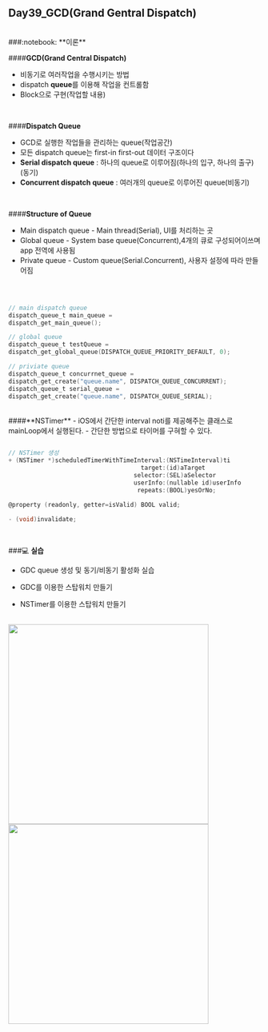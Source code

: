Day39_GCD(Grand Gentral Dispatch)
--
<br>
###:notebook: **이론**

####**GCD(Grand Central Dispatch)**
- 비동기로 여러작업을 수행시키는 방법
- dispatch **queue**를 이용해 작업을 컨트롤함
- Block으로 구현(작업할 내용)
<br>

####**Dispatch Queue**
- GCD로 실행한 작업들을 관리하는 queue(작업공간)
- 모든 dispatch queue는 first-in first-out 데이터 구조이다
- **Serial dispatch queue** : 하나의 queue로 이루어짐(하나의 입구, 하나의 출구)(동기)
- **Concurrent dispatch queue** : 여러개의 queue로 이루어진 queue(비동기)
<br>

####**Structure of Queue**
- Main dispatch queue - Main thread(Serial), UI를 처리하는 곳
- Global queue - System base queue(Concurrent),4개의 큐로 구성되어이쓰며 app 전역에 사용됨
- Private queue - Custom queue(Serial.Concurrent), 사용자 설정에 따라 만들어짐
<br>

```objective-c

// main dispatch queue
dispatch_queue_t main_queue =
dispatch_get_main_queue();

// global queue 
dispatch_queue_t testQueue =
dispatch_get_global_queue(DISPATCH_QUEUE_PRIORITY_DEFAULT, 0);

// priviate queue
dispatch_queue_t concurrnet_queue =
dispatch_get_create("queue.name", DISPATCH_QUEUE_CONCURRENT);
dispatch_queue_t serial_queue =
dispatch_get_create("queue.name", DISPATCH_QUEUE_SERIAL);

```
<br>
####**NSTimer**
- iOS에서 간단한 interval noti를 제공해주는 클래스로 mainLoop에서 실행된다.
- 간단한 방법으로 타이머를 구혀할 수 있다.

```objective-c

// NSTimer 생성
+ (NSTimer *)scheduledTimerWithTimeInterval:(NSTimeInterval)ti 
                                     target:(id)aTarget 
                                   selector:(SEL)aSelector 
                                   userInfo:(nullable id)userInfo 
                                    repeats:(BOOL)yesOrNo;

@property (readonly, getter=isValid) BOOL valid;

- (void)invalidate;
```
<br>

###:computer: **실습**
- GDC queue 생성 및 동기/비동기 활성화 실습
- GDC를 이용한 스탑워치 만들기

- NSTimer를 이용한 스탑워치 만들기


<br>
<img src="https://github.com/MijeongJeon/FAST-CAMPUS_iOS-SCHOOL/blob/master/Daily Study/images/Day39_160617(NSTimer)1.png?" width="400px" />

<br>
<img src="https://github.com/MijeongJeon/FAST-CAMPUS_iOS-SCHOOL/blob/master/Daily Study/images/Day39_160617(NSTimer)2.png?" width="400px" />

